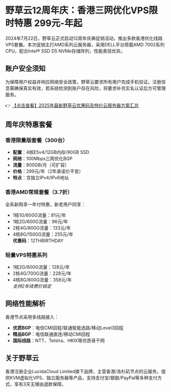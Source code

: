 # 野草云12周年庆：香港三网优化VPS限时特惠 299元-年起

2024年7月22日，野草云正式启动12周年庆典促销活动，推出多款香港优化线路VPS套餐。本次促销主打AMD系列云服务器，采用DELL平台搭载AMD 7002系列CPU，配合Intel® SSD D5 NVMe存储阵列，性能表现优异。

## 账户安全须知
为保障用户权益并响应网络安全政策，野草云要求所有用户完成手机验证。注册信息需确保真实有效，若系统检测到账户存在风险，将要求补充实名认证后方可管理服务。

👉 [【点击查看】2025年最新野草云优惠码及特价云服务器方案汇总](https://bit.ly/yecaoyun)

## 周年庆特惠套餐

### 香港限量版套餐（300台）
- **配置**：4核E5v4/12GB内存/90GB SSD
- **网络**：100Mbps三网优化BGP
- **流量**：800GB/月（可扩容）
- **价格**：299元/年（2年承诺价不变）
- **特点**：含独立IPv4/IPv6地址

### 香港AMD常规套餐（3.7折）
全系新购享一年付特惠，新老用户同享：
- 1核1G/600G流量：81元/年
- 1核2G/600G流量：96元/年  
- 2核4G/800G流量：133元/年
- 4核8G/1500G流量：255元/年  
**优惠码**：12THBIRTHDAY

### 轻量VPS特惠系列
- 1核2G/600G流量：128元/年
- 2核4G/700G流量：228元/年  
- 4核8G/800G流量：358元/年  
*支持2年续费价锁定*

## 网络性能解析
香港节点采用多线路接入：
- **优质BGP**：电信CMI回程/联通智能选路/移动Level3回程
- **精品BGP**：电信联通直连/移动CMI回程
- **国际线路**：NTT、Telstra、HKIX等优质骨干网

## 关于野草云
香港注册企业LucidaCloud Limited旗下品牌，主营香港/洛杉矶节点的云服务。提供KVM虚拟化VPS、独立服务器等产品，支持支付宝/银联/PayPal等多种支付方式，享有3天无理由退款保障。